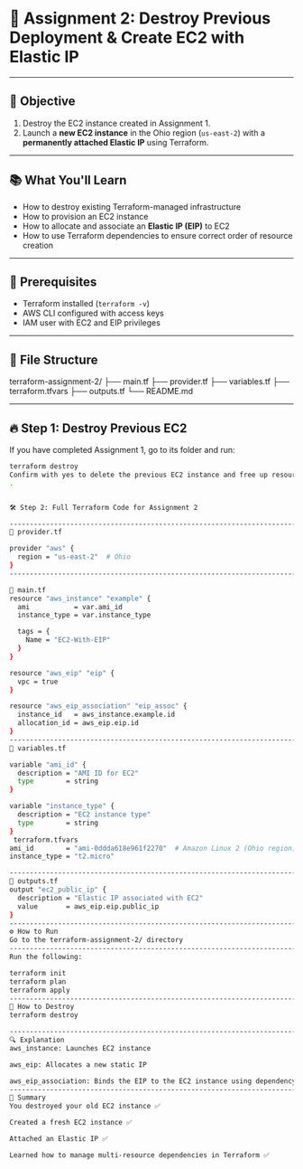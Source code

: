 # 📘 Assignment 2: Destroy Previous Deployment & Create EC2 with Elastic IP

---

## 📌 Objective

1. Destroy the EC2 instance created in Assignment 1.
2. Launch a **new EC2 instance** in the Ohio region (`us-east-2`) with a **permanently attached Elastic IP** using Terraform.

---

## 📚 What You'll Learn

- How to destroy existing Terraform-managed infrastructure
- How to provision an EC2 instance
- How to allocate and associate an **Elastic IP (EIP)** to EC2
- How to use Terraform dependencies to ensure correct order of resource creation

---

## 🧠 Prerequisites

- Terraform installed (`terraform -v`)
- AWS CLI configured with access keys
- IAM user with EC2 and EIP privileges

---

## 📁 File Structure

terraform-assignment-2/
├── main.tf
├── provider.tf
├── variables.tf
├── terraform.tfvars
├── outputs.tf
└── README.md

---

## 🔥 Step 1: Destroy Previous EC2

If you have completed Assignment 1, go to its folder and run:

```bash
terraform destroy
Confirm with yes to delete the previous EC2 instance and free up resources.
.


🛠️ Step 2: Full Terraform Code for Assignment 2

-----------------------------------------------------------------------------
🧾 provider.tf

provider "aws" {
  region = "us-east-2"  # Ohio
}
-------------------------------------------------------------------------------------------

🧾 main.tf
resource "aws_instance" "example" {
  ami           = var.ami_id
  instance_type = var.instance_type

  tags = {
    Name = "EC2-With-EIP"
  }
}

resource "aws_eip" "eip" {
  vpc = true
}

resource "aws_eip_association" "eip_assoc" {
  instance_id   = aws_instance.example.id
  allocation_id = aws_eip.eip.id
}
-------------------------------------------------------------------------------------------------------------------------------------------
🧾 variables.tf

variable "ami_id" {
  description = "AMI ID for EC2"
  type        = string
}

variable "instance_type" {
  description = "EC2 instance type"
  type        = string
}
 terraform.tfvars
ami_id        = "ami-0ddda618e961f2270"  # Amazon Linux 2 (Ohio region)
instance_type = "t2.micro"

----------------------------------------------------------------------------------------------------------------------------------------
🧾 outputs.tf
output "ec2_public_ip" {
  description = "Elastic IP associated with EC2"
  value       = aws_eip.eip.public_ip
}
-----------------------------------------------------------------------------------------------------------------------------------
⚙️ How to Run
Go to the terraform-assignment-2/ directory
-------------------------------------------------------------------------------------------------------------------------------
Run the following:

terraform init
terraform plan
terraform apply
-----------------------------------------------------------------------------------------------------------------------------------
🧼 How to Destroy
terraform destroy

---------------------------------------------------------------------------------------------------------------------------------
🔍 Explanation
aws_instance: Launches EC2 instance

aws_eip: Allocates a new static IP

aws_eip_association: Binds the EIP to the EC2 instance using dependency chaining
---------------------------------------------------------------------------------------------------------------------------
🧠 Summary
You destroyed your old EC2 instance ✅

Created a fresh EC2 instance ✅

Attached an Elastic IP ✅

Learned how to manage multi-resource dependencies in Terraform ✅
